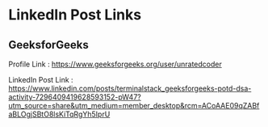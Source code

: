 # LinkedIn Post Links

## GeeksforGeeks

Profile Link : https://www.geeksforgeeks.org/user/unratedcoder

LinkedIn Post Link : https://www.linkedin.com/posts/terminalstack_geeksforgeeks-potd-dsa-activity-7296409419628593152-pW47?utm_source=share&utm_medium=member_desktop&rcm=ACoAAE09qZABfaBLOgjSBtO8lsKiTqRgYh5IprU
